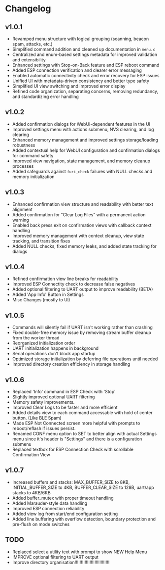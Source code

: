 # Changelog

## v1.0.1
- Revamped menu structure with logical grouping (scanning, beacon spam, attacks, etc.)
- Simplified command addition and cleaned up documentation in `menu.c`
- Centralized and enum-based settings metadata for improved validation and extensibility
- Enhanced settings with Stop-on-Back feature and ESP reboot command
- Added ESP connection verification and clearer error messaging
- Enabled automatic connectivity check and error recovery for ESP issues
- Unified UI with metadata-driven consistency and better type safety
- Simplified UI view switching and improved error display
- Refined code organization, separating concerns, removing redundancy, and standardizing error handling

## v1.0.2
- Added confirmation dialogs for WebUI-dependent features in the UI
- Improved settings menu with actions submenu, NVS clearing, and log clearing
- Enhanced memory management and improved settings storage/loading robustness
- Added contextual help for WebUI configuration and confirmation dialogs for command safety
- Improved view navigation, state management, and memory cleanup processes
- Added safeguards against `furi_check` failures with NULL checks and memory initialization

## v1.0.3
- Enhanced confirmation view structure and readability with better text alignment
- Added confirmation for "Clear Log Files" with a permanent action warning
- Enabled back press exit on confirmation views with callback context handling
- Improved memory management with context cleanup, view state tracking, and transition fixes
- Added NULL checks, fixed memory leaks, and added state tracking for dialogs

## v1.0.4
- Refined confirmation view line breaks for readability
- Improved ESP Connectity check to decrease false negatives
- Added optional filtering to UART output to improve readability (BETA)
- Added 'App Info' Button in Settings
- Misc Changes (mostly to UI)

## v1.0.5
- Commands will silently fail if UART isn't working rather than crashing
- Fixed double-free memory issue by removing stream buffer cleanup from the worker thread
- Reorganized initialization order
- UART initialization happens in background
- Serial operations don't block app startup
- Optimized storage initialization by deferring file operations until needed
- Improved directory creation efficiency in storage handling

## v1.0.6
- Replaced 'Info' command in ESP Check with 'Stop'
- Slightly improved optional UART filtering
- Memory safety improvements.
- Improved Clear Logs to be faster and more efficient 
- Added details view to each command accessable with hold of center button. (Like BLE Spam)
- Made ESP Not Connected screen more helpful with prompts to reboot/reflash if issues persist.
- Renamed CONF menu option to SET to better align with actual Settings menu since it's header is "Settings" and there is a configuration submenu
- Replaced textbox for ESP Connection Check with scrollable Confirmation View

## v1.0.7
- Increased buffers and stacks: MAX_BUFFER_SIZE to 8KB, INITIAL_BUFFER_SIZE to 4KB, BUFFER_CLEAR_SIZE to 128B, uart/app stacks to 4KB/6KB
- Added buffer_mutex with proper timeout handling
- Added Marauder-style data handling 
- Improved ESP connection reliability
- Added view log from start/end configuration setting
- Added line buffering with overflow detection, boundary protection and pre-flush on mode switches

## TODO
- Replaced select a utility text with prompt to show NEW Help Menu
- IMPROVE optional filtering to UART output
- Improve directory organisation!!!!!!!!!!!!!!!!!!!!!!!!!!!!